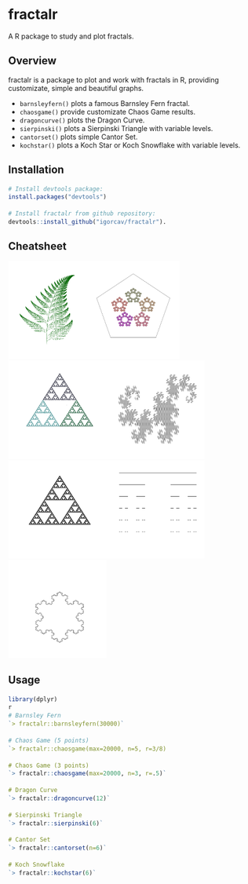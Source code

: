 # fractalr
A R package to study and plot fractals. 

## Overview

fractalr is a package to plot and work with fractals in R, providing customizate, simple and beautiful graphs.

  - `barnsleyfern()` plots a famous Barnsley Fern fractal.
  - `chaosgame()` provide customizate Chaos Game results.
  - `dragoncurve()` plots the Dragon Curve.
  - `sierpinski()` plots a Sierpinski Triangle with variable levels.
  - `cantorset()` plots simple Cantor Set.
  - `kochstar()` plots a Koch Star or Koch Snowflake with variable levels.

## Installation

``` r
# Install devtools package:
install.packages("devtools")

# Install fractalr from github repository:
devtools::install_github("igorcav/fractalr").
```

## Cheatsheet

<img src="barnsleyfern.png" width="150" height="200"/><img src="chaosgame5.png" width="200" height="200"/>
<img src="chaosgame3.png" width="200" height="200"/><img src="dragoncurve.png" width="200" height="200"/>
<img src="sierpinski.png" width="200" height="200"/><img src="cantorset.png" width="200" height="200"/>
<img src="kochstar.png" width="200" height="200"/>


## Usage

``` r
library(dplyr)
r
# Barnsley Fern
`> fractalr::barnsleyfern(30000)`

# Chaos Game (5 points)
`> fractalr::chaosgame(max=20000, n=5, r=3/8)

# Chaos Game (3 points)
`> fractalr::chaosgame(max=20000, n=3, r=.5)`

# Dragon Curve
`> fractalr::dragoncurve(12)`

# Sierpinski Triangle
`> fractalr::sierpinski(6)`

# Cantor Set
`> fractalr::cantorset(n=6)`

# Koch Snowflake
`> fractalr::kochstar(6)`

```
